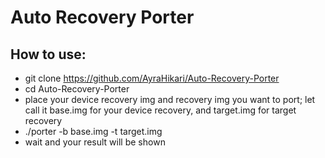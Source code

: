# Auto Recovery Porter

## How to use:
- git clone https://github.com/AyraHikari/Auto-Recovery-Porter
- cd Auto-Recovery-Porter
- place your device recovery img and recovery img you want to port; let call it base.img for your device recovery, and target.img for target recovery
- ./porter -b base.img -t target.img
- wait and your result will be shown
